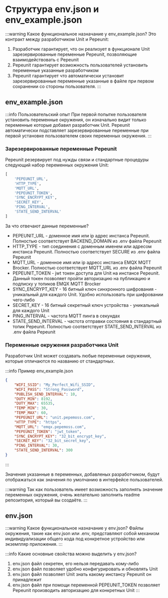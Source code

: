 # Структура env.json и env_example.json

:::warning Какое функциональное назначание у env_example.json?
Это контракт между разработчиком Unit и Pepeunit:
1. Разработчик гарантирует, что он реализует в функционале Unit зарезервированные переменные Pepeunit, позволяющие взаимодействовать с Pepeunit
1. Pepeunit гарантирует возможность пользователей установить переменные указанные разработчиком
1. Pepeunit гарантирует что автоматически установит зарезервированные переменные указанные в файле при первом сохранении со стороны пользователя.
:::

## env_example.json

:::info Пользовательский опыт
При первой попытке пользователя установить переменные окружения, он изначально видит только переменные которые добавил разработчик Unit. 
Pepeunit автоматически подставляет зарезервированные переменные при первой установке пользователем своих переменных окружения.
:::

### Зарезервированные переменные Pepeunit

Pepeunit резервирует под нужды связи и стандартные процедуры следующий набор переменных окружения Unit:

```python
[
    'PEPEUNIT_URL',
    'HTTP_TYPE',
    'MQTT_URL',
    'PEPEUNIT_TOKEN',
    'SYNC_ENCRYPT_KEY',
    'SECRET_KEY',
    'PING_INTERVAL',
    'STATE_SEND_INTERVAL'
]
```

За что отвечают данные переменные?
- PEPEUNIT_URL - доменное имя или ip адрес инстанса Pepeunit. Полностью соответствует BACKEND_DOMAIN из .env файла Pepeunit
- HTTP_TYPE - тип соединения с доменным именем или адресом инстанса Pepeunit. Полностью соответствует SECURE из .env файла Pepeunit
- MQTT_URL - доменное имя или ip адресс инстанса EMQX MQTT Brocker. Полностью соответствует MQTT_URL из .env файла Pepeunit
- PEPEUNIT_TOKEN - jwt токен доступа для Unit на инстансе Pepeunit. Данный токен позволяет пройти авторизацию на публикацию и подписку у топиков EMQX MQTT Brocker
- SYNC_ENCRYPT_KEY - 16 битный ключ синхронного шифрования - уникальный для каждого Unit. Удобно использовать при шифровании чего-либо
- SECRET_KEY - 16 битный секретный ключ устройства - уникальный для каждого Unit
- PING_INTERVAL - частота MQTT пинга в секундах
- STATE_SEND_INTERVAL - частота отправки состояния в стандартный топик Pepeunit. Полностью соответствует STATE_SEND_INTERVAL из .env файла Pepeunit

### Переменные окружения разработчика Unit

Разработчик Unit может создавать любые переменные окружения, которые отличаются по названию от стандартных.

:::info Пример env_example.json
```json
{
    "WIFI_SSID": "My_Perfect_Wifi_SSID",
    "WIFI_PASS": "Strong_Password",
    "PUBLISH_SEND_INTERVAL": 10,
    "DUTY_MIN": 8192,
    "DUTY_MAX": 65535,
    "TEMP_MIN": 30,
    "TEMP_MAX": 60,
    "PEPEUNIT_URL": "unit.pepemoss.com",
    "HTTP_TYPE": "https",
    "MQTT_URL": "emqx.pepemoss.com",
    "PEPEUNIT_TOKEN": "jwt_token",
    "SYNC_ENCRYPT_KEY": "32_bit_encrypt_key",
    "SECRET_KEY": "32_bit_secret_key",
    "PING_INTERVAL": 30,
    "STATE_SEND_INTERVAL": 300
}
```
:::

Значения указанные в переменных, добавленых разработчиком, будут отображаться как значения по умолчанию в интерфейсе пользователей.

:::warning
Так как пользователь имеет возможность заполнять значение переменных окружения, очень желательно заполнить readme репозитория, который вы создаёте.
:::

## env.json

:::warning Какое функциональное назначание у env.json?
Файлы окружения, такие как env.json или .env, представляют собой механизм индивидуализации общего кода под конкретное устройство или экземпляр приложения.
:::

:::info Какие основные свойства можно выделить у env.json?
1. env.json файл секретен, его нельзя передавать кому-либо
1. env.json файл позволяет удобно конфигурировать и обновлять Unit
1. env.json файл позволяет Unit знать какому инстансу Pepeunit он принадлежит
1. env.json файл при помощи переменной PEPEUNIT_TOKEN позволяет Pepeunit производить авторизацию для конкретных Unit
:::
